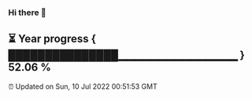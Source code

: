 ### Hi there 👋
⏳ Year progress { ███████████████▁▁▁▁▁▁▁▁▁▁▁▁▁▁▁ } 52.06 %
---
⏰ Updated on Sun, 10 Jul 2022 00:51:53 GMT

